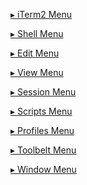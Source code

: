 <a href="javascript:showId('menu-iterm2')" id='showmenu-iterm2'>&#x25b8; iTerm2 Menu</a>
<a href="javascript:hideId('menu-iterm2')" id='hidemenu-iterm2' style="display: none">&#x25be;</a>
<div id="changelistmenu-iterm2" style="display: none">
{% include 3.4/documentation-iterm2-menu.md %}
</div>

<a href="javascript:showId('menu-shell')" id='showmenu-iterm2'>&#x25b8; Shell Menu</a>
<a href="javascript:hideId('menu-shell')" id='hidemenu-iterm2' style="display: none">&#x25be;</a>
<div id="changelistmenu-shell" style="display: none">
{% include 3.4/documentation-shell-menu.md %}
</div>

<a href="javascript:showId('menu-edit')" id='showmenu-iterm2'>&#x25b8; Edit Menu</a>
<a href="javascript:hideId('menu-edit')" id='hidemenu-iterm2' style="display: none">&#x25be;</a>
<div id="changelistmenu-edit" style="display: none">
{% include 3.4/documentation-edit-menu.md %}
</div>

<a href="javascript:showId('menu-view')" id='showmenu-iterm2'>&#x25b8; View Menu</a>
<a href="javascript:hideId('menu-view')" id='hidemenu-iterm2' style="display: none">&#x25be;</a>
<div id="changelistmenu-view" style="display: none">
{% include 3.4/documentation-view-menu.md %}
</div>

<a href="javascript:showId('menu-session')" id='showmenu-iterm2'>&#x25b8; Session Menu</a>
<a href="javascript:hideId('menu-session')" id='hidemenu-iterm2' style="display: none">&#x25be;</a>
<div id="changelistmenu-session" style="display: none">
{% include 3.4/documentation-session-menu.md %}
</div>

<a href="javascript:showId('menu-scripts')" id='showmenu-iterm2'>&#x25b8; Scripts Menu</a>
<a href="javascript:hideId('menu-scripts')" id='hidemenu-iterm2' style="display: none">&#x25be;</a>
<div id="changelistmenu-scripts" style="display: none">
{% include 3.4/documentation-scripts-menu.md %}
</div>

<a href="javascript:showId('menu-profiles')" id='showmenu-iterm2'>&#x25b8; Profiles Menu</a>
<a href="javascript:hideId('menu-profiles')" id='hidemenu-iterm2' style="display: none">&#x25be;</a>
<div id="changelistmenu-profiles" style="display: none">
{% include 3.4/documentation-profiles-menu.md %}
</div>

<a href="javascript:showId('menu-toolbelt')" id='showmenu-iterm2'>&#x25b8; Toolbelt Menu</a>
<a href="javascript:hideId('menu-toolbelt')" id='hidemenu-iterm2' style="display: none">&#x25be;</a>
<div id="changelistmenu-toolbelt" style="display: none">
{% include 3.4/documentation-toolbelt-menu.md %}
</div>

<a href="javascript:showId('menu-window')" id='showmenu-iterm2'>&#x25b8; Window Menu</a>
<a href="javascript:hideId('menu-window')" id='hidemenu-iterm2' style="display: none">&#x25be;</a>
<div id="changelistmenu-window" style="display: none">
{% include 3.4/documentation-window-menu.md %}
</div>

